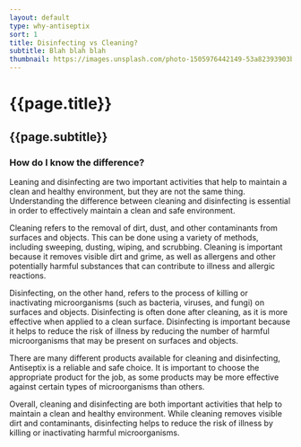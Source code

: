 ```yaml
---
layout: default
type: why-antiseptix
sort: 1
title: Disinfecting vs Cleaning?
subtitle: Blah blah blah
thumbnail: https://images.unsplash.com/photo-1505976442149-53a82393903b?ixlib=rb-4.0.3&ixid=MnwxMjA3fDB8MHxwaG90by1wYWdlfHx8fGVufDB8fHx8&auto=format&fit=crop&w=1740&q=80
---
```

# {{page.title}}

## {{page.subtitle}}

### How do I know the difference?

Leaning and disinfecting are two important activities that help to maintain a clean and healthy environment, but they are not the same thing. Understanding the difference between cleaning and disinfecting is essential in order to effectively maintain a clean and safe environment.

Cleaning refers to the removal of dirt, dust, and other contaminants from surfaces and objects. This can be done using a variety of methods, including sweeping, dusting, wiping, and scrubbing. Cleaning is important because it removes visible dirt and grime, as well as allergens and other potentially harmful substances that can contribute to illness and allergic reactions.

Disinfecting, on the other hand, refers to the process of killing or inactivating microorganisms (such as bacteria, viruses, and fungi) on surfaces and objects. Disinfecting is often done after cleaning, as it is more effective when applied to a clean surface. Disinfecting is important because it helps to reduce the risk of illness by reducing the number of harmful microorganisms that may be present on surfaces and objects.

There are many different products available for cleaning and disinfecting, Antiseptix is a reliable and safe choice. It is important to choose the appropriate product for the job, as some products may be more effective against certain types of microorganisms than others.

Overall, cleaning and disinfecting are both important activities that help to maintain a clean and healthy environment. While cleaning removes visible dirt and contaminants, disinfecting helps to reduce the risk of illness by killing or inactivating harmful microorganisms.